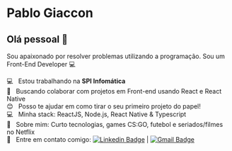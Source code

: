 
# Pablo Giaccon

## Olá pessoal 👋
Sou apaixonado por resolver problemas utilizando a programação.
Sou um Front-End Developer :computer:

 :computer:  &nbsp; Estou trabalhando na **SPI Infomática**
 <br/> :purple_heart: &nbsp; Buscando colaborar com projetos em Front-end usando React e React Native
 <br/> :blush: &nbsp; Posso te ajudar em como tirar o seu primeiro projeto do papel!
 <br/> :computer: &nbsp; Minha stack: ReactJS, Node.js, React Native & Typescript
 <br/> 💬  &nbsp; Sobre mim: Curto tecnologias, games CS:GO, futebol e seriados/filmes no Netflix
 <br/> :email: &nbsp; Entre em contato comigo: [![Linkedin Badge](https://img.shields.io/badge/-PabloGiaccon-blue?style=flat-square&logo=Linkedin&logoColor=white&link=https://www.linkedin.com/in/pablogiaccon/)](https://www.linkedin.com/in/pablogiaccon/) 
| 
[![Gmail Badge](https://img.shields.io/badge/-psjacon1995@gmail.com-c14438?style=flat-square&logo=Gmail&logoColor=white&link=mailto:psjacon1995@gmail.com)](mailto:psjacon1995@gmail.com)

